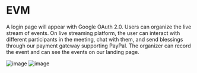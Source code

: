 # EVM
A login page will appear with Google OAuth 2.0. Users can organize the live stream of events. On live streaming platform, the user can interact with different participants in the meeting, chat with them, and send blessings through our payment gateway supporting PayPal. The organizer can record the event and can see the events on our landing page.

![image](https://drive.google.com/uc?export=view&id=1ygdBXmJN-qrkIZIsqZjtjPOY1db67193)
![image](https://drive.google.com/uc?export=view&id=11arKJ3bA1f7LspSyQ09_pj2Z00LDVWBT)



